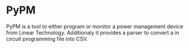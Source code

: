 # PyPM

PyPM is a tool to either program or monitor a power management device from Linear Technology.
Additionaly it provides a parser to convert a in circuit programming file into CSV.
